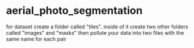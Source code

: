 # aerial_photo_segmentation
for dataset create a folder called "tiles". inside of it create two other folders called "images" and "masks" then pollute your data into two files with the same name for each pair
